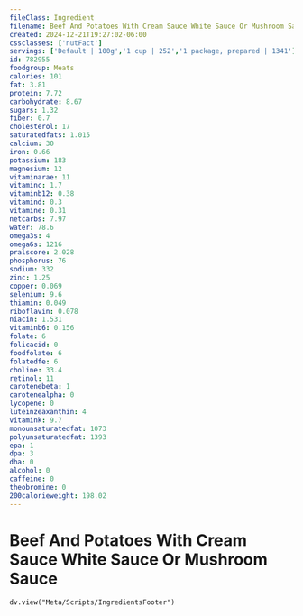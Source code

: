 ```yaml
---
fileClass: Ingredient
filename: Beef And Potatoes With Cream Sauce White Sauce Or Mushroom Sauce
created: 2024-12-21T19:27:02-06:00
cssclasses: ['nutFact']
servings: ['Default | 100g','1 cup | 252','1 package, prepared | 1341']
id: 782955
foodgroup: Meats
calories: 101
fat: 3.81
protein: 7.72
carbohydrate: 8.67
sugars: 1.32
fiber: 0.7
cholesterol: 17
saturatedfats: 1.015
calcium: 30
iron: 0.66
potassium: 183
magnesium: 12
vitaminarae: 11
vitaminc: 1.7
vitaminb12: 0.38
vitamind: 0.3
vitamine: 0.31
netcarbs: 7.97
water: 78.6
omega3s: 4
omega6s: 1216
pralscore: 2.028
phosphorus: 76
sodium: 332
zinc: 1.25
copper: 0.069
selenium: 9.6
thiamin: 0.049
riboflavin: 0.078
niacin: 1.531
vitaminb6: 0.156
folate: 6
folicacid: 0
foodfolate: 6
folatedfe: 6
choline: 33.4
retinol: 11
carotenebeta: 1
carotenealpha: 0
lycopene: 0
luteinzeaxanthin: 4
vitamink: 9.7
monounsaturatedfat: 1073
polyunsaturatedfat: 1393
epa: 1
dpa: 3
dha: 0
alcohol: 0
caffeine: 0
theobromine: 0
200calorieweight: 198.02
---
```


# Beef And Potatoes With Cream Sauce White Sauce Or Mushroom Sauce

```dataviewjs
dv.view("Meta/Scripts/IngredientsFooter")
```